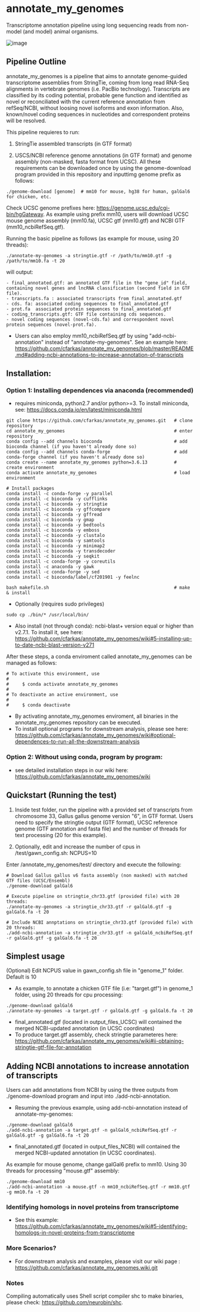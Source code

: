# annotate_my_genomes

Transcriptome annotation pipeline using long sequencing reads from non-model (and model) animal organisms.

![image](https://user-images.githubusercontent.com/7016350/108611599-a6319f00-73a5-11eb-89b7-3cfd44b00cc5.png)

## Pipeline Outline
  annotate_my_genomes is a pipeline that aims to annotate genome-guided transcriptome assemblies from StringTie, coming from long read RNA-Seq alignments in vertebrate genomes (i.e. PacBio technology). Transcripts are classified by its coding potential, probable gene function and identified as novel or reconciliated with the current reference annotation from refSeq/NCBI, without loosing novel isoforms and exon information. Also, known/novel coding sequences in nucleotides and correspondent proteins will be resolved.  

This pipeline requieres to run:

1) StringTie assembled transcripts (in GTF format)

2) USCS/NCBI reference genome annotations (in GTF format) and genome assembly (non-masked, fasta format from UCSC). All these requirements can be downloaded once by using the genome-download program provided in this repository and inputtimg genome prefix as follows: 
```
./genome-download [genome]  # mm10 for mouse, hg38 for human, galGal6 for chicken, etc. 
```
Check UCSC genome prefixes here: https://genome.ucsc.edu/cgi-bin/hgGateway. As example using prefix mm10, users will download UCSC mouse genome assembly (mm10.fa), UCSC gtf (mm10.gtf) and NCBI GTF (mm10_ncbiRefSeq.gtf).

Running the basic pipeline as follows (as example for mouse, using 20 threads):
```
./annotate-my-genomes -a stringtie.gtf -r /path/to/mm10.gtf -g /path/to/mm10.fa -t 20
```
will output:
```
- final_annotated.gtf: an annotated GTF file in the "gene_id" field, containing novel genes and lncRNA classification (second field in GTF file). 
- transcripts.fa : associated transcripts from final_annotated.gtf 
- cds. fa: associated coding sequences to final_annotated.gtf
- prot.fa  associated protein sequences to final_annotated.gtf
- coding_transcripts.gtf: GTF file containing cds sequences.
- novel coding sequences (novel-cds.fa) and correspondent novel protein sequences (novel-prot.fa).
```
* Users can also employ mm10_ncbiRefSeq.gtf by using "add-ncbi-annotation" instead of "annotate-my-genomes". See an example here: https://github.com/cfarkas/annotate_my_genomes/blob/master/README.md#adding-ncbi-annotations-to-increase-annotation-of-transcripts  

## Installation:  

### Option 1: Installing dependences via anaconda (recommended)
- requires miniconda, python2.7 and/or python>=3. To install miniconda, see: https://docs.conda.io/en/latest/miniconda.html
```
git clone https://github.com/cfarkas/annotate_my_genomes.git   # clone repository
cd annotate_my_genomes                                         # enter repository
conda config --add channels bioconda                           # add bioconda channel (if you haven't already done so)
conda config --add channels conda-forge                        # add conda-forge channel (if you haven't already done so)
conda create --name annotate_my_genomes python=3.6.13          # create environment
conda activate annotate_my_genomes                             # load environment

# Install packages
conda install -c conda-forge -y parallel 
conda install -c bioconda -y cufflinks
conda install -c bioconda -y stringtie
conda install -c bioconda -y gffcompare
conda install -c bioconda -y gffread
conda install -c bioconda -y gmap
conda install -c bioconda -y bedtools
conda install -c bioconda -y emboss
conda install -c bioconda -y clustalo
conda install -c bioconda -y samtools
conda install -c bioconda -y minimap2
conda install -c bioconda -y transdecoder
conda install -c bioconda -y seqkit
conda install -c conda-forge -y coreutils
conda install -c anaconda -y gawk
conda install -c conda-forge -y sed
conda install -c bioconda/label/cf201901 -y feelnc

bash makefile.sh                                               # make  & install
```
- Optionally (requires sudo privileges)
```
sudo cp ./bin/* /usr/local/bin/
```
- Also install (not through conda):
ncbi-blast+ version equal or higher than v2.7.1. To install it, see here: https://github.com/cfarkas/annotate_my_genomes/wiki#5-installing-up-to-date-ncbi-blast-version-v271

After these steps, a conda enviroment called annotate_my_genomes can be managed as follows:
```
# To activate this environment, use
#
#     $ conda activate annotate_my_genomes
#
# To deactivate an active environment, use
#
#     $ conda deactivate
```
- By activating annotate_my_genomes enviroment, all binaries in the annotate_my_genomes repository can be executed.
- To install optional programs for downstream analysis, please see here: https://github.com/cfarkas/annotate_my_genomes/wiki#optional-dependences-to-run-all-the-downstream-analysis

### Option 2: Without using conda, program by program:

- see detailed installation steps in our wiki here: https://github.com/cfarkas/annotate_my_genomes/wiki

## Quickstart (Running the test)

1) Inside test folder, run the pipeline with a provided set of transcripts from chromosome 33, Gallus gallus genome version "6", in GTF format. Users need to specify the stringtie output (GTF format), UCSC reference genome (GTF annotation and fasta file) and the number of threads for text processing (20 for this example). 

2) Optionally, edit and increase the number of cpus in /test/gawn_config.sh: NCPUS=10

Enter /annotate_my_genomes/test/ directory and execute the following:

```
# Download Gallus gallus v6 fasta assembly (non masked) with matched GTF files (UCSC/Ensembl)
./genome-download galGal6

# Execute pipeline on stringtie_chr33.gtf (provided file) with 20 threads:
./annotate-my-genomes -a stringtie_chr33.gtf -r galGal6.gtf -g galGal6.fa -t 20

# Include NCBI annptations on stringtie_chr33.gtf (provided file) with 20 threads:
./add-ncbi-annotation -a stringtie_chr33.gtf -n galGal6_ncbiRefSeq.gtf -r galGal6.gtf -g galGal6.fa -t 20
```

## Simplest usage
(Optional) Edit NCPUS value in gawn_config.sh file in "genome_1" folder. Default is 10
- As example, to annotate a chicken GTF file (i.e: "target.gtf") in genome_1 folder, using 20 threads for cpu processing:
```
./genome-download galGal6
./annotate-my-genomes -a target.gtf -r galGal6.gtf -g galGal6.fa -t 20
```
- final_annotated.gtf (located in output_files_UCSC) will contained the merged NCBI-updated annotation (in UCSC coordinates)
- To produce target.gtf assembly, check stringtie parameteres here: https://github.com/cfarkas/annotate_my_genomes/wiki#ii-obtaining-stringtie-gtf-file-for-annotation

## Adding NCBI annotations to increase annotation of transcripts
Users can add annotations from NCBI by using the three outputs from ./genome-download program and input into ./add-ncbi-annotation. 
- Resuming the previous example, using add-ncbi-annotation instead of annotate-my-genomes:
```
./genome-download galGal6
./add-ncbi-annotation -a target.gtf -n galGal6_ncbiRefSeq.gtf -r galGal6.gtf -g galGal6.fa -t 20
```
- final_annotated.gtf (located in output_files_NCBI) will contained the merged NCBI-updated annotation (in UCSC coordinates).

As example for mouse genome, change galGal6 prefix to mm10. Using 30 threads for processing "mouse.gtf" assembly:
```
./genome-download mm10
./add-ncbi-annotation -a mouse.gtf -n mm10_ncbiRefSeq.gtf -r mm10.gtf -g mm10.fa -t 20
```
### Identifying homologs in novel proteins from transcriptome

- See this example: https://github.com/cfarkas/annotate_my_genomes/wiki#5-identifying-homologs-in-novel-proteins-from-transcriptome

### More Scenarios?

- For downstream analysis and examples, please visit our wiki page : https://github.com/cfarkas/annotate_my_genomes.wiki.git

### Notes
Compiling automatically uses Shell script compiler shc to make binaries, please check: https://github.com/neurobin/shc.

